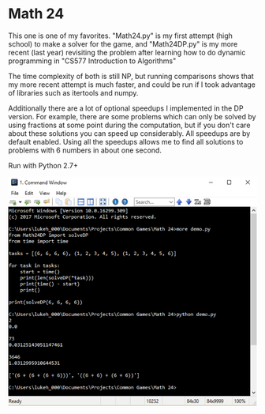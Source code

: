 # Math 24

This one is one of my favorites. "Math24.py" is my first attempt (high school) to make a solver for the game, and "Math24DP.py" is my more recent (last year) revisiting the problem after learning how to do dynamic programming in "CS577 Introduction to Algorithms"

The time complexity of both is still NP, but running comparisons shows that my more recent attempt is much faster, and could be run if I took advantage of libraries such as itertools and numpy.

Additionally there are a lot of optional speedups I implemented in the DP version. For example, there are some problems which can only be solved by using fractions at some point during the computation, but if you don't care about these solutions you can speed up considerably. All speedups are by default enabled.
Using all the speedups allows me to find all solutions to problems with 6 numbers in about one second.

Run with Python 2.7+

![](Media/demo.PNG)
